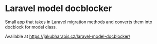 # Laravel model docblocker

Small app that takes in Laravel migration methods and converts them into docblock for model class.

Available at https://jakubharabis.cz/laravel-model-docblocker/
